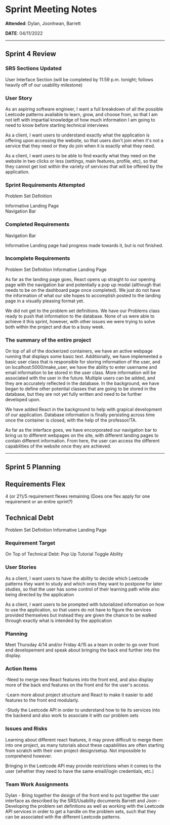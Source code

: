 # Sprint Meeting Notes

**Attended**: Dylan, Joonhwan, Barrett

**DATE**: 04/11/2022

***

## Sprint 4 Review

### SRS Sections Updated

User Interface Section
(will be completed by 11:59 p.m. tonight; follows heavily off of our usability milestone)

### User Story

As an aspiring software engineer, I want a full breakdown of all the possible Leetcode patterns available to learn, grow, and choose from, so that I am not left with impartial knowledge of how much information I am going to need to know before starting technical interviews

As a client, I want users to understand exactly what the application is offering upon accessing the website, so that users don't join when it's not a service that they need or they do join when it is exactly what they need.

As a client, I want users to be able to find exactly what they need on the website in two clicks or less (settings, main features, profile, etc), so that they cannot get lost within the variety of services that will be offered by the application.

### Sprint Requirements Attempted

Problem Set Definition  

Informative Landing Page  
Navigation Bar  

### Completed Requirements

Navigation Bar

Informative Landing page had progress made towards it, but is not finished.

### Incomplete Requirements

Problem Set Definition
Informative Landing Page

As far as the landing page goes, React opens up straight to our opening page with the navigation bar and potentially a pop up modal (although that needs to be on the dashboard page once completed). We just do not have the information of what our site hopes to accomplish posted to the landing page in a visually pleasing format yet.

We did not get to the problem set definitions. We have our Problems class ready to push that information to the database. None of us were able to achieve it this sprint, however, with other issues we were trying to solve both within the project and due to a busy week.

### The summary of the entire project

On top of all of the dockerized containers, we have an active webpage running that displays some basic text. Additionally, we have implemented a basic user class that is responsible for storing information of the user, and on localhost:5000/make_user, we have the ability to enter username and email information to be stored in the user class. More information will be associated with the user in the future. Multiple users can be added, and they are accurately reflected in the database. In the background, we have
began to define other potential classes that are going to be stored in the database, but they are not yet fully written and need to be further developed upon.

We have added React in the background to help with grapical development of our application. Database information is finally persisting across time once the container is closed, with the help of the professor/TA. 

As far as the interface goes, we have encorporated our navigation bar to bring us to different webpages on the site, with different landing pages to contain different information. From here, the user can access the different capabilities of the website once they are achieved.

***

## Sprint 5 Planning

## Requirements Flex

4 (or 2?)/5 requirement flexes remaining
(Does one flex apply for one requirement or an entire sprint?)

## Technical Debt

Problem Set Definition
Informative Landing Page

### Requirement Target

On Top of Technical Debt:
    Pop Up Tutorial
    Toggle Ability

### User Stories

As a client, I want users to have the ability to decide which Leetcode patterns they want to study and which ones they want to postpone for later studies, so that the user has some control of their learning path while also being directed by the application

As a client, I want users to be prompted with tutorialized information on how to use the application, so that users do not have to figure the services provided themselves but instead they are given the chance to be walked through exactly what is intended by the application

### Planning

Meet Thursday 4/14 and/or Friday 4/15 as a team in order to go over front end developement and speak about bringing the back end further into the display.

### Action Items

-Need to merge new React features into the front end, and also display more of the back end features on the front end for the user's access.

-Learn more about project structure and React to make it easier to add features to the front end modularly.

-Study the Leetcode API in order to understand how to tie its services into the backend and also work to associate it with our problem sets



### Issues and Risks

Learning about different react features, it may prove difficult to merge them into one project, as many tutorials about these capabilities are often starting from scratch with their own project design/setup. Not impossible to comprehend however. 

Bringing in the Leetcode API may provide restrictions when it comes to the user (whether they need to have the same email/login credentials, etc.)

### Team Work Assignments

Dylan - Bring together the design of the front end to put together the user interface as described by the SRS/Usability documents
Barrett and Joon - Developing the problem set definitions as well as working with the Leetcode API services in order to get a handle on the problem sets, such that they can be associated with the different Leetcode patterns.

